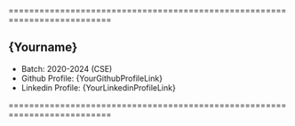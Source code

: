 ==========================================================================

## {Yourname}

- Batch: 2020-2024 (CSE)
- Github Profile: {YourGithubProfileLink}
- Linkedin Profile: {YourLinkedinProfileLink}

==========================================================================
